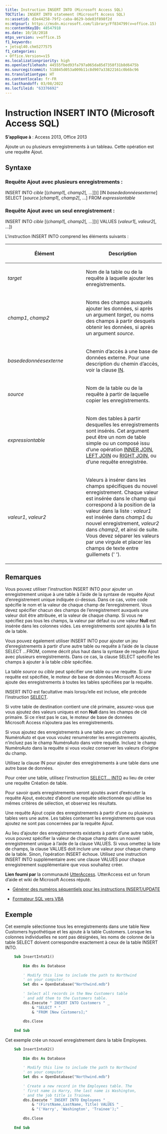 ```yaml
---
title: Instruction INSERT INTO (Microsoft Access SQL)
TOCTitle: INSERT INTO statement (Microsoft Access SQL)
ms:assetid: d3e44258-79f2-caba-8629-bde03f898f2d
ms:mtpsurl: https://msdn.microsoft.com/library/Ff834799(v=office.15)
ms:contentKeyID: 48547918
ms.date: 10/18/2018
mtps_version: v=office.15
f1_keywords:
- jetsql40.chm5277575
f1_categories:
- Office.Version=v15
ms.localizationpriority: high
ms.openlocfilehash: 44555fbed93fa797a065da85d7358f31b8d6475b
ms.sourcegitcommit: 518845d053a009b11c8d907a33822161c0b6bc96
ms.translationtype: HT
ms.contentlocale: fr-FR
ms.lasthandoff: 03/08/2022
ms.locfileid: "63376692"
---
```

# <a name="insert-into-statement-microsoft-access-sql"></a>Instruction INSERT INTO (Microsoft Access SQL)

**S’applique à** : Access 2013, Office 2013

Ajoute un ou plusieurs enregistrements à un tableau. Cette opération est une requête Ajout.

## <a name="syntax"></a>Syntaxe

### <a name="multiple-record-append-query"></a>Requête Ajout avec plusieurs enregistrements :

INSERT INTO *cible* \[(*champ1*\[, *champ2*\[, …\]\])\] \[IN *basededonnéesexterne*\] SELECT \[*source*.\]*champ1*\[, *champ2*\[, …\] FROM *expressiontable*

### <a name="single-record-append-query"></a>Requête Ajout avec un seul enregistrement :

INSERT INTO *cible* \[(*champ1*\[, *champ2*\[, …\]\])\] VALUES (*valeur1*\[, *valeur2*\[, …\])

L'instruction INSERT INTO comprend les éléments suivants :

<table>
<colgroup>
<col style="width: 50%" />
<col style="width: 50%" />
</colgroup>
<thead>
<tr class="header">
<th><p>Élément</p></th>
<th><p>Description</p></th>
</tr>
</thead>
<tbody>
<tr class="odd">
<td><p><em>target</em></p></td>
<td><p>Nom de la table ou de la requête à laquelle ajouter les enregistrements.</p></td>
</tr>
<tr class="even">
<td><p><em>champ1</em>, <em>champ2</em></p></td>
<td><p>Noms des champs auxquels ajouter les données, si après un argument <em>target</em>, ou noms des champs à partir desquels obtenir les données, si après un argument <em>source</em>.</p></td>
</tr>
<tr class="odd">
<td><p><em>basededonnéesexterne</em></p></td>
<td><p>Chemin d’accès à une base de données externe. Pour une description du chemin d’accès, voir la clause <a href="https://docs.microsoft.com/office/vba/access/concepts/miscellaneous/in-clause-microsoft-access-sql">IN</a>.</p></td>
</tr>
<tr class="even">
<td><p><em>source</em></p></td>
<td><p>Nom de la table ou de la requête à partir de laquelle copier les enregistrements.</p></td>
</tr>
<tr class="odd">
<td><p><em>expressiontable</em></p></td>
<td><p>Nom des tables à partir desquelles les enregistrements sont insérés. Cet argument peut être un nom de table simple ou un composé issu d’une opération <a href="inner-join-operation-microsoft-access-sql.md">INNER JOIN</a>, <a href="left-join-right-join-operations-microsoft-access-sql.md">LEFT JOIN</a> ou <a href="left-join-right-join-operations-microsoft-access-sql.md">RIGHT JOIN</a>, ou d’une requête enregistrée.</p></td>
</tr>
<tr class="even">
<td><p><em>valeur1</em>, <em>valeur2</em></p></td>
<td><p>Valeurs à insérer dans les champs spécifiques du nouvel enregistrement. Chaque valeur est insérée dans le champ qui correspond à la position de la valeur dans la liste : <em>valeur1</em> est insérée dans <em>champ1</em> du nouvel enregistrement, <em>valeur2</em> dans <em>champ2</em>, et ainsi de suite. Vous devez séparer les valeurs par une virgule et placer les champs de texte entre guillemets (' ').</p></td>
</tr>
</tbody>
</table>

## <a name="remarks"></a>Remarques

Vous pouvez utiliser l’instruction INSERT INTO pour ajouter un enregistrement unique à une table à l’aide de la syntaxe de requête Ajout d’enregistrement unique indiquée ci-dessus. Dans ce cas, votre code spécifie le nom et la valeur de chaque champ de l’enregistrement. Vous devez spécifier chacun des champs de l’enregistrement auxquels une valeur doit être attribuée, et la valeur de chaque champ. Si vous ne spécifiez pas tous les champs, la valeur par défaut ou une valeur **Null** est insérée dans les colonnes vides. Les enregistrements sont ajoutés à la fin de la table.

Vous pouvez également utiliser INSERT INTO pour ajouter un jeu d’enregistrements à partir d’une autre table ou requête à l’aide de la clause SELECT …FROM, comme décrit plus haut dans la syntaxe de requête Ajout avec plusieurs enregistrements. Dans ce cas, la clause SELECT spécifie les champs à ajouter à la table *cible* spécifiée.

La table *source* ou *cible* peut spécifier une table ou une requête. Si une requête est spécifiée, le moteur de base de données Microsoft Access ajoute des enregistrements à toutes les tables spécifiées par la requête.

INSERT INTO est facultative mais lorsqu’elle est incluse, elle précède l’instruction [SELECT](select-statement-microsoft-access-sql.md).

Si votre table de destination contient une clé primaire, assurez-vous que vous ajoutez des valeurs uniques et non **Null** dans les champs de clé primaire. Si ce n’est pas le cas, le moteur de base de données Microsoft Access n’ajoutera pas les enregistrements.

Si vous ajoutez des enregistrements à une table avec un champ NuméroAuto et que vous voulez renuméroter les enregistrements ajoutés, n’incluez pas le champ NuméroAuto dans votre requête. Incluez le champ NuméroAuto dans la requête si vous voulez conserver les valeurs d’origine du champ.

Utilisez la clause IN pour ajouter des enregistrements à une table dans une autre base de données.

Pour créer une table, utilisez l’instruction [SELECT... INTO](select-into-statement-microsoft-access-sql.md) au lieu de créer une requête Création de table.

Pour savoir quels enregistrements seront ajoutés avant d’exécuter la requête Ajout, exécutez d’abord une requête sélectionnée qui utilise les mêmes critères de sélection, et observez les résultats.

Une requête Ajout copie des enregistrements à partir d’une ou plusieurs tables vers une autre. Les tables contenant les enregistrements que vous ajoutez ne sont pas concernées par la requête Ajout.

Au lieu d’ajouter des enregistrements existants à partir d’une autre table, vous pouvez spécifier la valeur de chaque champ dans un nouvel enregistrement unique à l’aide de la clause VALUES. Si vous omettez la liste de champs, la clause VALUES doit inclure une valeur pour chaque champ de la table. Sinon, l’opération INSERT échoue. Utilisez une instruction INSERT INTO supplémentaire avec une clause VALUES pour chaque enregistrement supplémentaire que vous souhaitez créer.

**Lien fourni par** la communauté [UtterAccess](https://www.utteraccess.com). UtterAccess est un forum d’aide et wiki de Microsoft Access réputé.

- [Générer des numéros séquentiels pour les instructions INSERT/UPDATE](https://www.utteraccess.com/forum/generating-sequential-num-t446039.html)

- [Formateur SQL vers VBA](https://www.utteraccess.com/forum/sql-vba-formatter-t1165308.html)

## <a name="example"></a>Exemple

Cet exemple sélectionne tous les enregistrements dans une table New Customers hypothétique et les ajoute à la table Customers. Lorsque les colonnes individuelles ne sont pas désignées, les noms de colonne de la table SELECT doivent correspondre exactement à ceux de la table INSERT INTO.

```vb
    Sub InsertIntoX1() 
     
        Dim dbs As Database 
     
        ' Modify this line to include the path to Northwind 
        ' on your computer. 
        Set dbs = OpenDatabase("Northwind.mdb") 
         
        ' Select all records in the New Customers table  
        ' and add them to the Customers table. 
        dbs.Execute " INSERT INTO Customers " _ 
            & "SELECT * " _ 
            & "FROM [New Customers];" 
             
        dbs.Close 
     
    End Sub
```

Cet exemple crée un nouvel enregistrement dans la table Employees.

```vb
    Sub InsertIntoX2() 
     
        Dim dbs As Database 
     
        ' Modify this line to include the path to Northwind 
        ' on your computer. 
        Set dbs = OpenDatabase("Northwind.mdb") 
         
        ' Create a new record in the Employees table. The  
        ' first name is Harry, the last name is Washington, 
        ' and the job title is Trainee. 
        dbs.Execute " INSERT INTO Employees " _ 
            & "(FirstName,LastName, Title) VALUES " _ 
            & "('Harry', 'Washington', 'Trainee');" 
             
        dbs.Close 
     
    End Sub 
```
